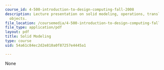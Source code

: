```yaml
---
course_id: 4-500-introduction-to-design-computing-fall-2008
description: Lecture presentation on solid modeling, operations, translations, and
  objects.
file_location: /coursemedia/4-500-introduction-to-design-computing-fall-2008/54a61c84ec2d2e810a0f87257e4445a1_lec2b.pdf
file_type: application/pdf
layout: pdf
title: Solid Modeling
type: course
uid: 54a61c84ec2d2e810a0f87257e4445a1

---
```

None